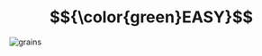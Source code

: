 # $${\color{green}EASY}$$
![grains](https://user-images.githubusercontent.com/65892342/235526523-84e06d96-3bb2-48ba-afef-cdff014ded76.svg)
